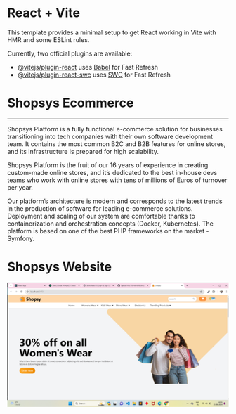 # React + Vite

This template provides a minimal setup to get React working in Vite with HMR and some ESLint rules.

Currently, two official plugins are available:

- [@vitejs/plugin-react](https://github.com/vitejs/vite-plugin-react/blob/main/packages/plugin-react/README.md) uses [Babel](https://babeljs.io/) for Fast Refresh
- [@vitejs/plugin-react-swc](https://github.com/vitejs/vite-plugin-react-swc) uses [SWC](https://swc.rs/) for Fast Refresh

<h1>Shopsys Ecommerce</h1>
<hr>
Shopsys Platform is a fully functional e-commerce solution for businesses transitioning into tech companies with their own software development team. It contains the most common B2C and B2B features for online stores, and its infrastructure is prepared for high scalability.

Shopsys Platform is the fruit of our 16 years of experience in creating custom-made online stores, and it’s dedicated to the best in-house devs teams who work with online stores with tens of millions of Euros of turnover per year.

Our platform’s architecture is modern and corresponds to the latest trends in the production of software for leading e-commerce solutions. Deployment and scaling of our system are comfortable thanks to containerization and orchestration concepts (Docker, Kubernetes). The platform is based on one of the best PHP frameworks on the market - Symfony.

<h1>Shopsys Website</h1>

<img src="shopsy1.png"/>
